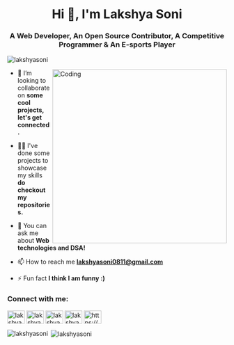 <h1 align="center">Hi 👋, I'm Lakshya Soni</h1>
<h3 align="center">A Web Developer, An Open Source Contributor, A Competitive Programmer & An E-sports Player</h3>

<p align="left"> <img src="https://komarev.com/ghpvc/?username=lakshyasoni&label=Profile%20views&color=0e75b6&style=flat" alt="lakshyasoni" /> </p>
<img align="right" alt="Coding" width="400" src="https://cdn.dribbble.com/users/10549/screenshots/9916149/media/a9dbfea8e23e5b8e23db142528c3bc9f.png">

<!-- - 🌱 I’m currently learning **DSA and doing CP.** -->

- 👯 I’m looking to collaborate on **some cool projects, let's get connected.**

<!-- - 🤝 I’m looking for help with **Full-stack and CP.** -->

- 👨‍💻 I've done some projects to showcase my skills **do checkout my repositories.**

- 💬 You can ask me about **Web technologies and DSA!** 

- 📫 How to reach me **lakshyasoni0811@gmail.com**

<!-- - 📄 Know about my experiences [lakshyasoni.github.io](https://lakshyasoni.github.io/) -->

- ⚡ Fun fact **I think I am funny :)**

<h3 align="left">Connect with me:</h3>
<p align="left">
<a href="https://twitter.com/lakshyaxsoni" target="blank"><img align="center" src="https://cdn.jsdelivr.net/npm/simple-icons@3.0.1/icons/twitter.svg" alt="lakshyaxsoni" height="30" width="40" /></a>
<a href="https://www.linkedin.com/in/lakshya-soni-a80a25190/ " target="blank"><img align="center" src="https://cdn.jsdelivr.net/npm/simple-icons@3.0.1/icons/linkedin.svg" alt="lakshya soni" height="30" width="40" /></a>
<a href="https://www.facebook.com/lakshya.soni.7967" target="blank"><img align="center" src="https://cdn.jsdelivr.net/npm/simple-icons@3.0.1/icons/facebook.svg" alt="lakshya soni" height="30" width="40" /></a>
<a href="https://instagram.com/lakshyaxsoni" target="blank"><img align="center" src="https://cdn.jsdelivr.net/npm/simple-icons@3.0.1/icons/instagram.svg" alt="lakshyaxsoni" height="30" width="40" /></a>
<a href="https://discord.gg/https://discord.gg/DhKH2JakHS" target="blank"><img align="center" src="https://cdn.jsdelivr.net/npm/simple-icons@3.0.1/icons/discord.svg" alt="https://discord.gg/DhKH2JakHS" height="30" width="40" /></a>
</p>

<!-- <h3 align="left">Languages and Tools:</h3>
<p align="left"> <a href="https://getbootstrap.com" target="_blank"> <img src="https://raw.githubusercontent.com/devicons/devicon/master/icons/bootstrap/bootstrap-plain-wordmark.svg" alt="bootstrap" width="40" height="40"/> </a> <a href="https://www.cprogramming.com/" target="_blank"> <img src="https://raw.githubusercontent.com/devicons/devicon/master/icons/c/c-original.svg" alt="c" width="40" height="40"/> </a> <a href="https://www.w3schools.com/cpp/" target="_blank"> <img src="https://raw.githubusercontent.com/devicons/devicon/master/icons/cplusplus/cplusplus-original.svg" alt="cplusplus" width="40" height="40"/> </a> <a href="https://www.w3schools.com/css/" target="_blank"> <img src="https://raw.githubusercontent.com/devicons/devicon/master/icons/css3/css3-original-wordmark.svg" alt="css3" width="40" height="40"/> </a> <a href="https://cloud.google.com" target="_blank"> <img src="https://www.vectorlogo.zone/logos/google_cloud/google_cloud-icon.svg" alt="gcp" width="40" height="40"/> </a> <a href="https://www.w3.org/html/" target="_blank"> <img src="https://raw.githubusercontent.com/devicons/devicon/master/icons/html5/html5-original-wordmark.svg" alt="html5" width="40" height="40"/> </a> <a href="https://developer.mozilla.org/en-US/docs/Web/JavaScript" target="_blank"> <img src="https://raw.githubusercontent.com/devicons/devicon/master/icons/javascript/javascript-original.svg" alt="javascript" width="40" height="40"/> </a> <a href="https://www.mongodb.com/" target="_blank"> <img src="https://raw.githubusercontent.com/devicons/devicon/master/icons/mongodb/mongodb-original-wordmark.svg" alt="mongodb" width="40" height="40"/> </a> <a href="https://nodejs.org" target="_blank"> <img src="https://raw.githubusercontent.com/devicons/devicon/master/icons/nodejs/nodejs-original-wordmark.svg" alt="nodejs" width="40" height="40"/> </a> <a href="https://www.python.org" target="_blank"> <img src="https://raw.githubusercontent.com/devicons/devicon/master/icons/python/python-original.svg" alt="python" width="40" height="40"/> </a> <a href="https://reactjs.org/" target="_blank"> <img src="https://raw.githubusercontent.com/devicons/devicon/master/icons/react/react-original-wordmark.svg" alt="react" width="40" height="40"/> </a> </p> -->

<p><img align="left" src="https://github-readme-stats.vercel.app/api/top-langs?username=lakshyasoni&show_icons=true&locale=en&layout=compact" alt="lakshyasoni" /></p>

<p>&nbsp;<img align="center" src="https://github-readme-stats.vercel.app/api?username=lakshyasoni&show_icons=true&locale=en" alt="lakshyasoni" /></p>
